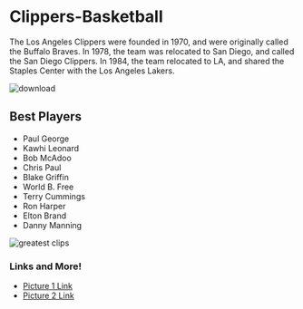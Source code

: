 # Clippers-Basketball
The Los Angeles Clippers were founded in 1970, and were originally called the Buffalo Braves. 
In 1978, the team was relocated to San Diego, and called the San Diego Clippers.
In 1984, the team relocated to LA, and shared the Staples Center with the Los Angeles Lakers.

![download](https://user-images.githubusercontent.com/114511476/193726929-0a6077e4-ef42-4f2e-957f-eae63b9dd8f1.jpg)

     
## Best Players 
- Paul George
- Kawhi Leonard
- Bob McAdoo
- Chris Paul
- Blake Griffin
- World B. Free
- Terry Cummings
- Ron Harper
- Elton Brand
- Danny Manning

![greatest clips](https://user-images.githubusercontent.com/114511476/193728153-cbc9a301-d346-4a34-b2b2-e2605d170572.jpg)

### Links and More!
- [Picture 1 Link](https://turbologo.com/articles/los-angeles-clippers-logo/)
- [Picture 2 Link](https://clutchpoints.com/the-best-clippers-team-in-franchise-history/amp/)
